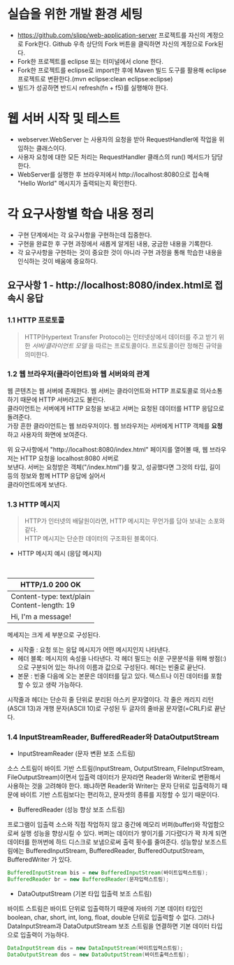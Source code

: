 # 실습을 위한 개발 환경 세팅
* https://github.com/slipp/web-application-server 프로젝트를 자신의 계정으로 Fork한다. Github 우측 상단의 Fork 버튼을 클릭하면 자신의 계정으로 Fork된다.
* Fork한 프로젝트를 eclipse 또는 터미널에서 clone 한다.
* Fork한 프로젝트를 eclipse로 import한 후에 Maven 빌드 도구를 활용해 eclipse 프로젝트로 변환한다.(mvn eclipse:clean eclipse:eclipse)
* 빌드가 성공하면 반드시 refresh(fn + f5)를 실행해야 한다.

# 웹 서버 시작 및 테스트
* webserver.WebServer 는 사용자의 요청을 받아 RequestHandler에 작업을 위임하는 클래스이다.
* 사용자 요청에 대한 모든 처리는 RequestHandler 클래스의 run() 메서드가 담당한다.
* WebServer를 실행한 후 브라우저에서 http://localhost:8080으로 접속해 "Hello World" 메시지가 출력되는지 확인한다.

# 각 요구사항별 학습 내용 정리
* 구현 단계에서는 각 요구사항을 구현하는데 집중한다. 
* 구현을 완료한 후 구현 과정에서 새롭게 알게된 내용, 궁금한 내용을 기록한다.
* 각 요구사항을 구현하는 것이 중요한 것이 아니라 구현 과정을 통해 학습한 내용을 인식하는 것이 배움에 중요하다. 

## 요구사항 1 - http://localhost:8080/index.html로 접속시 응답
### 1.1 HTTP 프로토콜
> HTTP(Hypertext Transfer Protocol)는 인터넷상에서 데이터를 주고 받기 위한 *서버/클라이언트 모델* 을 따르는 프로토콜이다. 프로토콜이란 정해진 규약을 의미한다.

### 1.2 웹 브라우저(클라이언트)와 웹 서버와의 관계

 웹 콘텐츠는 웹 서버에 존재한다. 웹 서버는 클라이언트와 HTTP 프로토콜로 의사소통하기 때문에 HTTP 서버라고도 불린다.  
 클라이언트는 서버에게 HTTP 요청을 보내고 서버는 요청된 데이터를 HTTP 응답으로 돌려준다.  
 가장 흔한 클라이언트는 웹 브라우저이다. 웹 브라우저는 서버에게 HTTP 객체를 **요청** 하고 사용자의 화면에 보여준다.  

 위 요구사항에서 "http://localhost:8080/index.html" 페이지를 열어볼 때, 웹 브라우저는 HTTP 요청을  localhost:8080 서버로  
 보낸다. 서버는 요청받은 객체("/index.html")를 찾고, 성공했다면 그것의 타입, 길이 등의 정보와  함께 HTTP 응답에 실어서  
 클라이언트에게 보낸다.

### 1.3 HTTP 메시지

 >HTTP가 인터넷의 배달원이라면, HTTP 메시지는 무언가를 담아 보내는 소포와 같다.<br/> HTTP 메시지는 단순한 데이터의 구조화된 블록이다. 
   
 - HTTP 메시지 예시 (응답 메시지)   
 <br/>   
 
 |HTTP/1.0 200 OK|
 |---------------|
 |Content-type: text/plain<br/> Content-length: 19|
 |Hi, I'm a message!|
 
메세지는 크게 세 부분으로 구성된다.
 - 시작줄 : 요청 또는 응답 메시지가 어떤 메시지인지 나타낸다.
 - 헤더 블록: 메시지의 속성을 나타낸다. 각 헤더 필드는 쉬운 구문분석을 위해 쌍점(:)으로 구분되어 있는 하나의 이름과 값으로 구성된다. 헤더는 빈줄로 끝난다.
 - 본문 : 빈줄 다음에 오는 본문은 데이터를 담고 있다. 텍스트나 이진 데이터를 포함할 수 있고 생략 가능하다.  

시작줄과 헤더는 단순히 줄 단위로 분리된 아스키 문자열이다. 각 줄은 캐리지 리턴(ASCII 13)과 개행 문자(ASCII 10)로 구성된 두 글자의 줄바꿈 문자열(=CRLF)로 끝난다.

### 1.4 InputStreamReader, BufferedReader와 DataOutputStream

- InputStreamReader (문자 변환 보조 스트림)

소스 스트림이 바이트 기반 스트림(InputStream, OutputStream, FileInputStream, FileOutputStream)이면서 입출력 데이터가 문자라면 Reader와 Writer로 변환해서 사용하는 것을 고려해야 한다. 왜냐하면 Reader와 Writer는 문자 단위로 입출력하기 때문에 바이트 기반 스트림보다는 편리하고, 문자셋의 종류를 지정할 수 있기 때문이다.

- BufferedReader (성능 향상 보조 스트림)

프로그램이 입출력 소스와 직접 작업하지 않고 중간에 메모리 버퍼(buffer)와 작업함으로써 실행 성능을 향상시킬 수 있다. 버퍼는 데이터가 쌓이기를 기다렸다가 꽉 차게 되면 데이터를 한꺼번에 하드 디스크로 보냄으로써 출력 횟수를 줄여준다. 성능향상 보조스트림에는 BufferedInputStream, BufferedReader, BufferedOutputStream, BufferedWriter 가 있다.  

``` java
BufferedInputStream bis = new BufferedInputStream(바이트입력스트림);
BufferedReader br = new BufferedReader(문자입력스트림);
```

- DataOutputStream (기본 타입 입출력 보조 스트림)

바이트 스트림은 바이트 단위로 입출력하기 때문에 자바의 기본 데이터 타입인 boolean, char, short, int, long, float, double 단위로 입출력할 수 없다. 그러나 DataInputStream과 DataOutputStream 보조 스트림을 연결하면 기본 데이터 타입으로 입출력이 가능하다.

``` java
DataInputStream dis = new DataInputStream(바이트입력스트림);
DataOutputStream dos = new DataOutputStream(바이트출력스트림);
```
